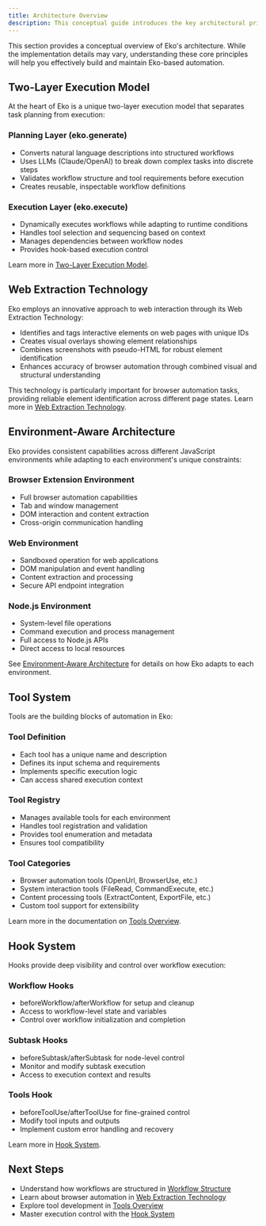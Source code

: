 ```yaml
---
title: Architecture Overview
description: This conceptual guide introduces the key architectural principles and design patterns that power Eko's natural language automation capabilities.
---
```


This section provides a conceptual overview of Eko's architecture. While the implementation details may vary, understanding these core principles will help you effectively build and maintain Eko-based automation.

## Two-Layer Execution Model

At the heart of Eko is a unique two-layer execution model that separates task planning from execution:

### Planning Layer (eko.generate)

- Converts natural language descriptions into structured workflows
- Uses LLMs (Claude/OpenAI) to break down complex tasks into discrete steps
- Validates workflow structure and tool requirements before execution
- Creates reusable, inspectable workflow definitions

### Execution Layer (eko.execute)

- Dynamically executes workflows while adapting to runtime conditions
- Handles tool selection and sequencing based on context
- Manages dependencies between workflow nodes
- Provides hook-based execution control

Learn more in [Two-Layer Execution Model](/docs/architecture/execution-model).

## Web Extraction Technology

Eko employs an innovative approach to web interaction through its Web Extraction Technology:

- Identifies and tags interactive elements on web pages with unique IDs
- Creates visual overlays showing element relationships
- Combines screenshots with pseudo-HTML for robust element identification
- Enhances accuracy of browser automation through combined visual and structural understanding

This technology is particularly important for browser automation tasks, providing reliable element identification across different page states. Learn more in [Web Extraction Technology](/docs/architecture/web-extraction).

## Environment-Aware Architecture

Eko provides consistent capabilities across different JavaScript environments while adapting to each environment's unique constraints:

### Browser Extension Environment

- Full browser automation capabilities
- Tab and window management
- DOM interaction and content extraction
- Cross-origin communication handling

### Web Environment

- Sandboxed operation for web applications
- DOM manipulation and event handling
- Content extraction and processing
- Secure API endpoint integration

### Node.js Environment

- System-level file operations
- Command execution and process management
- Full access to Node.js APIs
- Direct access to local resources

See [Environment-Aware Architecture](/docs/architecture/env-architecture) for details on how Eko adapts to each environment.

## Tool System

Tools are the building blocks of automation in Eko:

### Tool Definition

- Each tool has a unique name and description
- Defines its input schema and requirements
- Implements specific execution logic
- Can access shared execution context

### Tool Registry

- Manages available tools for each environment
- Handles tool registration and validation
- Provides tool enumeration and metadata
- Ensures tool compatibility

### Tool Categories

- Browser automation tools (OpenUrl, BrowserUse, etc.)
- System interaction tools (FileRead, CommandExecute, etc.)
- Content processing tools (ExtractContent, ExportFile, etc.)
- Custom tool support for extensibility

Learn more in the documentation on [Tools Overview](/docs/tools/overview).

## Hook System

Hooks provide deep visibility and control over workflow execution:

### Workflow Hooks

- beforeWorkflow/afterWorkflow for setup and cleanup
- Access to workflow-level state and variables
- Control over workflow initialization and completion

### Subtask Hooks

- beforeSubtask/afterSubtask for node-level control
- Monitor and modify subtask execution
- Access to execution context and results

### Tools Hook

- beforeToolUse/afterToolUse for fine-grained control
- Modify tool inputs and outputs
- Implement custom error handling and recovery

Learn more in [Hook System](/docs/architecture/hook-system).

## Next Steps

- Understand how workflows are structured in [Workflow Structure](/docs/architecture/workflow)
- Learn about browser automation in [Web Extraction Technology](/docs/architecture/web-extraction)
- Explore tool development in [Tools Overview](/docs/tools/overview)
- Master execution control with the [Hook System](/docs/architecture/hook-system)
